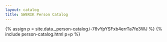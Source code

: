 ```yaml
---
layout: catalog
title: SWERIK Person Catalog
---
```

{% assign p = site.data._person-catalog.i-76vYpYSFxb4errTa7fe3WJ %}
{% include person-catalog.html p=p %}

